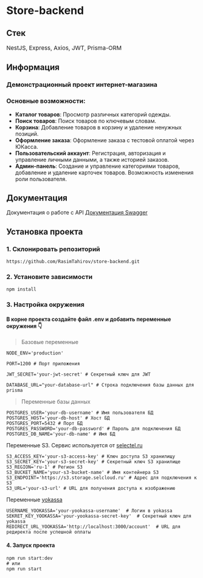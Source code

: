 # Store-backend

## Стек

<span style="font-size:15px">NestJS, Express, Axios, JWT, Prisma-ORM</span>

## Информация

### Демонстрационный проект интернет-магазина

### Основные возможности:

- **Каталог товаров**: Просмотр различных категорий одежды.
- **Поиск товаров**: Поиск товаров по ключевым словам.
- **Корзина**: Добавление товаров в корзину и удаление ненужных позиций.
- **Оформление заказа**: Оформление заказа с тестовой оплатой через ЮКасса.
- **Пользовательский аккаунт**: Регистрация, авторизация и управление личными данными, а также историей заказов.
- **Админ-панель**: Создание и управление категориями товаров, добавление и удаление карточек товаров. Возможность изменения роли пользователя.

<h2>Документация</h2>

Документация о работе с API [Документация Swagger](https://store-backend-s265.onrender.com/store-api#/)

## Установка проекта
### 1. Склонировать репозиторий
```
https://github.com/RasimTahirov/store-backend.git
```
### 2. Установите зависимости
```
npm install
```
### 3. Настройка окружения
#### В корне проекта создайте файл .env и добавить переменные окружения 👇

> Базовые переменные
```
NODE_ENV='production'

PORT=1200 # Порт приложения

JWT_SECRET='your-jwt-secret' # Секретный ключ для JWT

DATABASE_URL="your-database-url" # Строка подключения базы данных для prisma
```

> Переменные базы данных
```
POSTGRES_USER='your-db-username' # Имя пользователя БД
POSTGRES_HOST='your-db-host' # Хост БД
POSTGRES_PORT=5432 # Порт БД
POSTGRES_PASSWORD='your-db-password' # Пароль для подключения БД
POSTGRES_DB_NAME='your-db-name' # Имя БД
```
Переменные S3. Сервис используется от [selectel.ru]([selectel.ru](https://selectel.ru/))
```
S3_ACCESS_KEY='your-s3-access-key' # Ключ доступа S3 хранилищу
S3_SECRET_KEY='your-s3-secret-key' # Секретный ключ S3 хранилище
S3_REGION='ru-1' # Регион S3
S3_BUCKET_NAME='your-s3-bucket-name' # Имя контейнера S3
S3_ENDPOINT='https://s3.storage.selcloud.ru' # Адрес для подключения к S3
S3_URL='your-s3-url' # URL для получения доступа к изображению
```
Переменные [yokassa](https://yookassa.ru/developers/payment-acceptance/testing-and-going-live/testing)
```
USERNAME_YOOKASSA='your-yookassa-username'  # Логин в yokassa
SEKRET_KEY_YOOKASSA='your-yookassa-secret-key'  # Секретный ключ для yokassa
REDIRECT_URL_YOOKASSA='http://localhost:3000/account'  # URL для редиректа после успешной оплаты

```
#### 4. Запуск проекта
```
npm run start:dev
# или
npm run start
```






